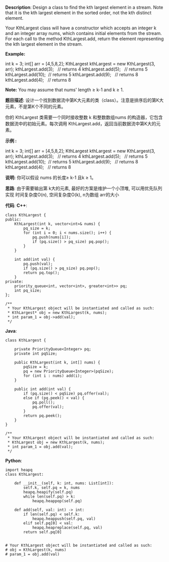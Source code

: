 __Description__:
Design a class to find the kth largest element in a stream. Note that it is the kth largest element in the sorted order, not the kth distinct element.

Your KthLargest class will have a constructor which accepts an integer k and an integer array nums, which contains initial elements from the stream. For each call to the method KthLargest.add, return the element representing the kth largest element in the stream.

__Example:__

int k = 3;
int[] arr = [4,5,8,2];
KthLargest kthLargest = new KthLargest(3, arr);
kthLargest.add(3);   // returns 4
kthLargest.add(5);   // returns 5
kthLargest.add(10);  // returns 5
kthLargest.add(9);   // returns 8
kthLargest.add(4);   // returns 8

__Note:__
You may assume that nums' length ≥ k-1 and k ≥ 1.

__题目描述__:
设计一个找到数据流中第K大元素的类（class）。注意是排序后的第K大元素，不是第K个不同的元素。

你的 KthLargest 类需要一个同时接收整数 k 和整数数组nums 的构造器，它包含数据流中的初始元素。每次调用 KthLargest.add，返回当前数据流中第K大的元素。

__示例 :__

int k = 3;
int[] arr = [4,5,8,2];
KthLargest kthLargest = new KthLargest(3, arr);
kthLargest.add(3);   // returns 4
kthLargest.add(5);   // returns 5
kthLargest.add(10);  // returns 5
kthLargest.add(9);   // returns 8
kthLargest.add(4);   // returns 8

__说明:__
你可以假设 nums 的长度≥ k-1 且k ≥ 1。

__思路__:
由于需要输出第 k大的元素, 最好的方案是维护一个小顶堆, 可以用优先队列实现
时间复杂度O(n), 空间复杂度O(k), n为数组 arr的大小

__代码__:
__C++__:
```
class KthLargest {
public:
    KthLargest(int k, vector<int>& nums) {
        pq_size = k;
        for (int i = 0; i < nums.size(); i++) {
            pq.push(nums[i]);
            if (pq.size() > pq_size) pq.pop();
        }
    }
    
    int add(int val) {
        pq.push(val);
        if (pq.size() > pq_size) pq.pop();
        return pq.top();
    }
private:
    priority_queue<int, vector<int>, greater<int>> pq;
    int pq_size;
};

/**
 * Your KthLargest object will be instantiated and called as such:
 * KthLargest* obj = new KthLargest(k, nums);
 * int param_1 = obj->add(val);
 */
```

__Java__:
```
class KthLargest {

    private PriorityQueue<Integer> pq;
    private int pqSize;
    
    public KthLargest(int k, int[] nums) {
        pqSize = k;
        pq = new PriorityQueue<Integer>(pqSize);
        for (int i : nums) add(i);
    }
    
    public int add(int val) {
        if (pq.size() < pqSize) pq.offer(val);
        else if (pq.peek() < val) {
            pq.poll();
            pq.offer(val);
        }
        return pq.peek();
    }
}

/**
 * Your KthLargest object will be instantiated and called as such:
 * KthLargest obj = new KthLargest(k, nums);
 * int param_1 = obj.add(val);
 */
```

__Python__:
```
import heapq
class KthLargest:

    def __init__(self, k: int, nums: List[int]):
        self.k, self.pq = k, nums
        heapq.heapify(self.pq)
        while len(self.pq) > k:
            heapq.heappop(self.pq)

    def add(self, val: int) -> int:
        if len(self.pq) < self.k:
            heapq.heappush(self.pq, val)
        elif self.pq[0] < val:
            heapq.heapreplace(self.pq, val)
        return self.pq[0]


# Your KthLargest object will be instantiated and called as such:
# obj = KthLargest(k, nums)
# param_1 = obj.add(val)
```